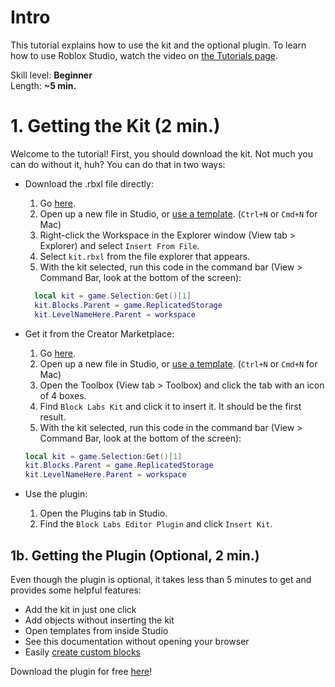# Intro
This tutorial explains how to use the kit and the optional plugin. To learn how to use Roblox Studio, watch the video on [the Tutorials page](/tutorials).

Skill level: **Beginner**\
Length: **~5 min.**

# 1. Getting the Kit (2 min.)
Welcome to the tutorial! First, you should download the kit. Not much you can do without it, huh? You can do that in two ways:

* Download the .rbxl file directly:
	1. Go [here](/downloads/kit.rbxl).
 	2. Open up a new file in Studio, or [use a template](/templates). (`Ctrl+N` or `Cmd+N` for Mac)
  3. Right-click the Workspace in the Explorer window (View tab > Explorer) and select `Insert From File`.
  4. Select `kit.rbxl` from the file explorer that appears.
  5. With the kit selected, run this code in the command bar (View > Command Bar, look at the bottom of the screen):
  ```lua
	local kit = game.Selection:Get()[1]
 	kit.Blocks.Parent = game.ReplicatedStorage
 	kit.LevelNameHere.Parent = workspace
	```
     
* Get it from the Creator Marketplace:
  1. Go [here](). <!--TODO: Add link-->
  2. Open up a new file in Studio, or [use a template](/templates). (`Ctrl+N` or `Cmd+N` for Mac)
  3. Open the Toolbox (View tab > Toolbox) and click the tab with an icon of 4 boxes.
  4. Find `Block Labs Kit` and click it to insert it. It should be the first result.
  5. With the kit selected, run this code in the command bar (View > Command Bar, look at the bottom of the screen):  
	```lua
	local kit = game.Selection:Get()[1]
 	kit.Blocks.Parent = game.ReplicatedStorage
 	kit.LevelNameHere.Parent = workspace
	```
 
* Use the plugin:
  1. Open the Plugins tab in Studio.
  2. Find the `Block Labs Editor Plugin` and click `Insert Kit`.
 
## 1b. Getting the Plugin (Optional, 2 min.)
Even though the plugin is optional, it takes less than 5 minutes to get and provides some helpful features:
* Add the kit in just one click
* Add objects without inserting the kit
* Open templates from inside Studio
* See this documentation without opening your browser
* Easily [create custom blocks](/tutorials/custom-blocks.md)

Download the plugin for free [here]()! <!--TODO: More steps, add link-->
